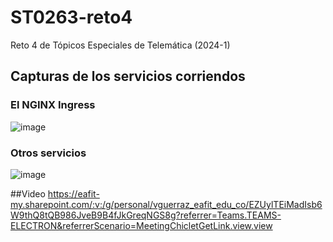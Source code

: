 # ST0263-reto4
Reto 4 de Tópicos Especiales de Telemática (2024-1)
## Capturas de los servicios corriendos

### El NGINX Ingress
![image](https://github.com/vguerraz/ST0263-reto4/assets/81716232/d120e390-f383-40c5-a28b-a21acc7ed2a2)

### Otros servicios
![image](https://github.com/vguerraz/ST0263-reto4/assets/81716232/5290b113-9e79-465c-943a-b19c814ce8fe)





##Video
https://eafit-my.sharepoint.com/:v:/g/personal/vguerraz_eafit_edu_co/EZUylTEiMadIsb6W9thQ8tQB986JveB9B4fJkGreqNGS8g?referrer=Teams.TEAMS-ELECTRON&referrerScenario=MeetingChicletGetLink.view.view 
